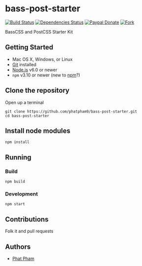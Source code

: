 # bass-post-starter

[![Build Status](https://travis-ci.org/phatpham9/bass-post-starter.svg?branch=master)](https://travis-ci.org/phatpham9/bass-post-starter)
[![Dependencies Status](https://david-dm.org/phatpham9/bass-post-starter.svg)](https://github.com/phatpham9/bass-post-starter)
[![Paypal Donate](https://img.shields.io/badge/paypal-donate-yellow.svg)](https://www.paypal.me/phatpham9)
[![Fork](https://img.shields.io/github/forks/phatpham9/bass-post-starter.svg?style=social&label=Fork&maxAge=2592000)](https://github.com/phatpham9/bass-post-starter#fork-destination-box)

BassCSS and PostCSS Starter Kit

## Getting Started

* Mac OS X, Windows, or Linux
* [Git](https://git-scm.com/) installed
* [Node.js](https://nodejs.org/en/) v6.0 or newer
* `npm` v3.10 or newer (new to [npm](https://docs.npmjs.com/)?)

## Clone the repository

Open up a terminal

```
git clone https://github.com/phatpham9/bass-post-starter.git
cd bass-post-starter
```

## Install node modules

```
npm install
```

## Running

### Build

```
npm build
```

### Development

```
npm start
```

## Contributions

Folk it and pull requests

## Authors

* [Phat Pham](http://onroads.xyz)